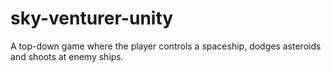 # sky-venturer-unity
A top-down game where the player controls a spaceship, dodges asteroids and shoots at enemy ships.
